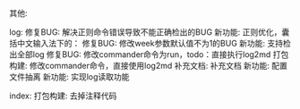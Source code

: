其他:

 log:
修复BUG: 解决正则命令错误导致不能正确检出的BUG
新功能: 正则优化，囊括中文输入法下的：
修复BUG: 修改week参数默认值不为1的BUG
新功能: 支持检出全部log
修复BUG: 修改commander命令为run，todo：直接执行log2md
打包构建: 修改commander命令，直接使用log2md
补充文档: 补充文档
新功能: 配置文件抽离
新功能: 实现log读取功能

 index:
打包构建: 去掉注释代码